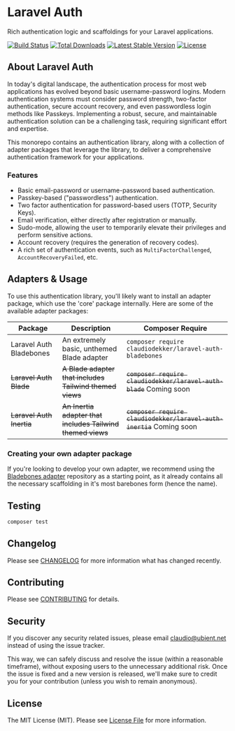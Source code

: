 # Laravel Auth
Rich authentication logic and scaffoldings for your Laravel applications.

<p>
    <a href="https://github.com/claudiodekker/laravel-auth/actions"><img src="https://github.com/claudiodekker/laravel-auth/actions/workflows/app-tests.yml/badge.svg" alt="Build Status"></a>
    <a href="https://packagist.org/packages/claudiodekker/laravel-auth-core"><img src="https://img.shields.io/packagist/dt/claudiodekker/laravel-auth-core" alt="Total Downloads"></a>
    <a href="https://packagist.org/packages/claudiodekker/laravel-auth-core"><img src="https://img.shields.io/packagist/v/claudiodekker/laravel-auth-core" alt="Latest Stable Version"></a>
    <a href="https://packagist.org/packages/claudiodekker/laravel-auth-core"><img src="https://img.shields.io/packagist/l/claudiodekker/laravel-auth-core" alt="License"></a>
</p>

## About Laravel Auth

In today's digital landscape, the authentication process for most web applications has evolved beyond basic username-password logins.
Modern authentication systems must consider password strength, two-factor authentication, secure account recovery, and even passwordless login methods like Passkeys. 
Implementing a robust, secure, and maintainable authentication solution can be a challenging task, requiring significant effort and expertise.

This monorepo contains an authentication library, along with a collection of adapter packages that leverage the library, to deliver a comprehensive authentication framework for your applications.

### Features

- Basic email-password or username-password based authentication.
- Passkey-based ("passwordless") authentication.
- Two factor authentication for password-based users (TOTP, Security Keys).
- Email verification, either directly after registration or manually.
- Sudo-mode, allowing the user to temporarily elevate their privileges and perform sensitive actions.
- Account recovery (requires the generation of recovery codes).
- A rich set of authentication events, such as `MultiFactorChallenged`, `AccountRecoveryFailed`, etc.

## Adapters & Usage

To use this authentication library, you'll likely want to install an adapter package, which use the 'core' package internally.
Here are some of the available adapter packages:

| Package                  | Description                                                | Composer Require                                                      |
|--------------------------|------------------------------------------------------------|-----------------------------------------------------------------------|
| Laravel Auth Bladebones  | An extremely basic, unthemed Blade adapter                 | `composer require claudiodekker/laravel-auth-bladebones`              |
| ~~Laravel Auth Blade~~   | ~~A Blade adapter that includes Tailwind themed views~~    | ~~`composer require claudiodekker/laravel-auth-blade`~~ Coming soon   |
| ~~Laravel Auth Inertia~~ | ~~An Inertia adapter that includes Tailwind themed views~~ | ~~`composer require claudiodekker/laravel-auth-inertia`~~ Coming soon |

### Creating your own adapter package

If you're looking to develop your own adapter, we recommend using the [Bladebones adapter](https://github.com/claudiodekker/laravel-auth-bladebones)
repository as a starting point, as it already contains all the necessary scaffolding in it's most barebones form (hence the name).

## Testing

``` bash
composer test
```

## Changelog

Please see [CHANGELOG](CHANGELOG.md) for more information what has changed recently.

## Contributing

Please see [CONTRIBUTING](CONTRIBUTING.md) for details.

## Security

If you discover any security related issues, please email claudio@ubient.net instead of using the issue tracker.

This way, we can safely discuss and resolve the issue (within a reasonable timeframe), without exposing users to the unnecessary additional risk.
Once the issue is fixed and a new version is released, we'll make sure to credit you for your contribution (unless you wish to remain anonymous).

## License

The MIT License (MIT). Please see [License File](LICENSE.md) for more information.
